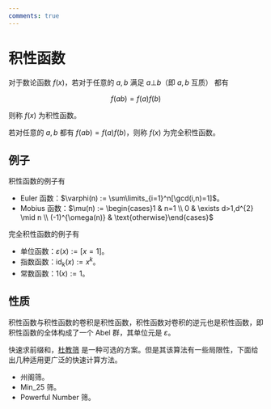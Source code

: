 ```yaml
---
comments: true
---
```


# 积性函数

对于数论函数 $f(x)$​，若对于任意的 $a,b$​ 满足 $a \bot b$​​（即 $a,b$ 互质） 都有

$$
f(ab) = f(a)f(b)
$$

则称 $f(x)$ 为积性函数。

若对任意的 $a,b$ 都有 $f(ab)=f(a)f(b)$，则称 $f(x)$ 为完全积性函数。

## 例子

积性函数的例子有

- Euler 函数：$\varphi(n) := \sum\limits_{i=1}^n[\gcd(i,n)=1]$。
- Mobius 函数：$\mu(n) := \begin{cases}1 & n=1 \\ 0 & \exists d>1,d^{2} \mid n \\ (-1)^{\omega(n)} & \text{otherwise}\end{cases}$


完全积性函数的例子有

- 单位函数：$\varepsilon(x) := [x=1]$。
- 指数函数：$\operatorname{id}_k(x) := x^k$。
- 常数函数：$1(x) := 1$​。

## 性质

积性函数与积性函数的卷积是积性函数，积性函数对卷积的逆元也是积性函数，即积性函数的全体构成了一个 Abel 群，其单位元是 $\varepsilon$​。

快速求前缀和，[杜教筛](../dirichlet/#杜教筛) 是一种可选的方案。但是其该算法有一些局限性，下面给出几种适用更广泛的快速计算方法。

- 州阁筛。
- Min_25 筛。
- Powerful Number 筛。

